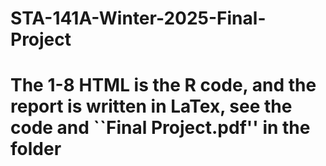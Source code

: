 # STA-141A-Winter-2025-Final-Project

# The 1-8 HTML is the R code, and the report is written in LaTex, see the code and ``Final Project.pdf'' in the folder
